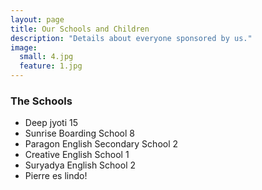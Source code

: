 ```yaml
---
layout: page
title: Our Schools and Children
description: "Details about everyone sponsored by us."
image:
  small: 4.jpg
  feature: 1.jpg
---
```


### The Schools

- Deep jyoti 15
- Sunrise Boarding School 8
- Paragon English Secondary School 2
- Creative English School 1
- Suryadya English School 2
- Pierre es lindo! 


